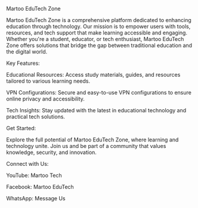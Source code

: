 Martoo EduTech Zone

Martoo EduTech Zone is a comprehensive platform dedicated to enhancing education through technology. Our mission is to empower users with tools, resources, and tech support that make learning accessible and engaging. Whether you're a student, educator, or tech enthusiast, Martoo EduTech Zone offers solutions that bridge the gap between traditional education and the digital world.

Key Features:

Educational Resources: Access study materials, guides, and resources tailored to various learning needs.

VPN Configurations: Secure and easy-to-use VPN configurations to ensure online privacy and accessibility.

Tech Insights: Stay updated with the latest in educational technology and practical tech solutions.


Get Started:

Explore the full potential of Martoo EduTech Zone, where learning and technology unite. Join us and be part of a community that values knowledge, security, and innovation.

Connect with Us:

YouTube: Martoo Tech

Facebook: Martoo EduTech

WhatsApp: Message Us
